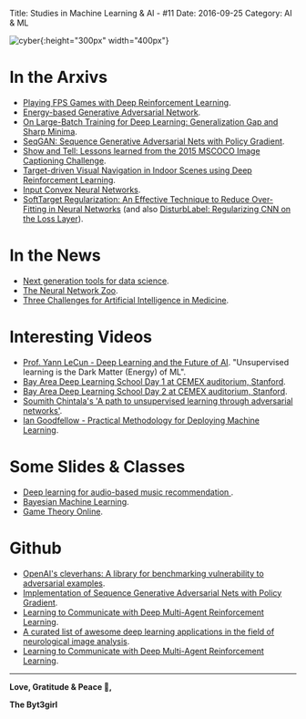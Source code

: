 Title: Studies in Machine Learning & AI - #11
Date: 2016-09-25
Category: AI & ML


![cyber](./cyberpunk/11.gif){:height="300px" width="400px"}



# In the Arxivs

* [Playing FPS Games with Deep Reinforcement Learning](https://arxiv.org/abs/1609.05521).
* [Energy-based Generative Adversarial Network](http://arxiv.org/abs/1609.03126).
* [On Large-Batch Training for Deep Learning: Generalization Gap and Sharp Minima](http://arxiv.org/abs/1609.04836).
* [SeqGAN: Sequence Generative Adversarial Nets with Policy Gradient](https://arxiv.org/abs/1609.05473).
* [Show and Tell: Lessons learned from the 2015 MSCOCO Image Captioning Challenge](https://arxiv.org/abs/1609.06647).
* [Target-driven Visual Navigation in Indoor Scenes using Deep Reinforcement Learning](http://arxiv.org/abs/1609.05143).
* [Input Convex Neural Networks](http://arxiv.org/abs/1609.07152).
* [SoftTarget Regularization: An Effective Technique to Reduce Over-Fitting in Neural Networks](http://arxiv.org/abs/1609.06693) (and also [DisturbLabel: Regularizing CNN on the Loss Layer](https://arxiv.org/abs/1605.00055)).


# In the News

* [Next generation tools for data science](http://www.unofficialgoogledatascience.com/2016/08/next-generation-tools-for-data-science.html).
* [The Neural Network Zoo](http://www.asimovinstitute.org/neural-network-zoo/).
* [Three Challenges for Artificial Intelligence in Medicine](https://blog.cardiogr.am/three-challenges-for-artificial-intelligence-in-medicine-dfb9993ae750).


# Interesting Videos

* [Prof. Yann LeCun - Deep Learning and the Future of AI](https://www.youtube.com/watch?feature=youtu.be&utm_campaign=Revue%20newsletter&utm_medium=Newsletter&utm_source=revue&v=wofXCQXq1pg). "Unsupervised learning is the Dark Matter (Energy) of ML".
* [Bay Area Deep Learning School Day 1 at CEMEX auditorium, Stanford](https://www.youtube.com/watch?v=eyovmAtoUx0&feature=youtu.be).
* [Bay Area Deep Learning School Day 2 at CEMEX auditorium, Stanford](https://www.youtube.com/watch?v=9dXiAecyJrY).
* [Soumith Chintala's 'A path to unsupervised learning through adversarial networks'](https://www.youtube.com/watch?v=QPkb5VcgXAM).
 * [Ian Goodfellow - Practical Methodology for Deploying Machine Learning](https://www.youtube.com/watch?v=NKiwFF_zBu4). 


# Some Slides & Classes

* [Deep learning for audio-based music recommendation
](https://docs.google.com/presentation/d/1CRSAs2WOKo5mFhh5Iu-xkDfyJsg_NDL1r5dRtj6_aHo/edit#slide=id.g1714a2be67_1_253).
* [Bayesian Machine Learning](https://people.orie.cornell.edu/andrew/orie6741/).
* [Game Theory Online](https://www.youtube.com/user/gametheoryonline/playlists).


# Github

* [OpenAI's cleverhans: A library for benchmarking vulnerability to adversarial examples](https://github.com/openai/cleverhans).
* [Implementation of Sequence Generative Adversarial Nets with Policy Gradient](https://github.com/LantaoYu/SeqGAN).
* [Learning to Communicate with Deep Multi-Agent Reinforcement Learning](https://github.com/iassael/learning-to-communicate).
* [A curated list of awesome deep learning applications in the field of neurological image analysis](https://github.com/alxndrkalinin/awesome-deepneuroimage).
* [Learning to Communicate with Deep Multi-Agent Reinforcement Learning]().



----

**Love, Gratitude & Peace 🌺,**

**The Byt3girl**